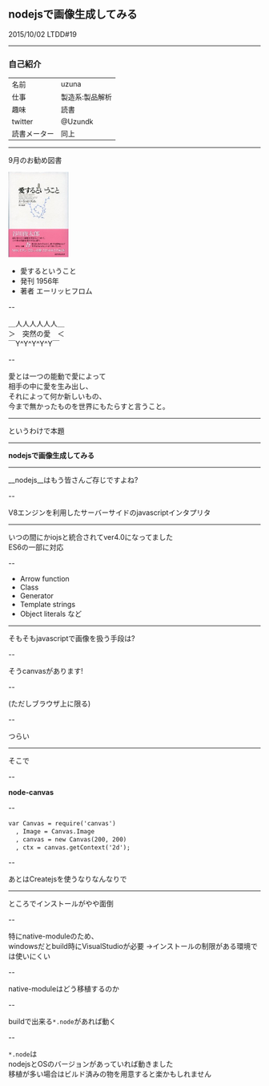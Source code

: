 ## nodejsで画像生成してみる
2015/10/02 LTDD#19

---

### 自己紹介

|||
|:---|:---|
|名前|uzuna|
|仕事|製造系:製品解析|
|趣味|読書|
|twitter|@Uzundk|
|読書メーター|同上|

---

9月のお勧め図書

<img class="img" src="image/201510_book.jpg" width="120px">

* 愛するということ
* 発刊 1956年
* 著者 エーリッヒフロム

--

＿人人人人人人＿  
＞　突然の愛　＜  
￣Y^Y^Y^Y^Y￣  

--

愛とは一つの能動で愛によって  
相手の中に愛を生み出し、  
それによって何か新しいもの、  
今まで無かったものを世界にもたらすと言うこと。

---

というわけで本題

---

__nodejsで画像生成してみる__

---

__nodejs__はもう皆さんご存じですよね?

--

V8エンジンを利用したサーバーサイドのjavascriptインタプリタ

---

いつの間にかiojsと統合されてver4.0になってました  
ES6の一部に対応

--

* Arrow function
* Class
* Generator
* Template strings
* Object literals
など

---

そもそもjavascriptで画像を扱う手段は?

--

そうcanvasがあります!

--

(ただしブラウザ上に限る)

--

つらい

---

そこで

--

__node-canvas__

--

```
var Canvas = require('canvas')
  , Image = Canvas.Image
  , canvas = new Canvas(200, 200)
  , ctx = canvas.getContext('2d');
```

--

あとはCreatejsを使うなりなんなりで

---

ところでインストールがやや面倒  

--

特にnative-moduleのため、  
windowsだとbuild時にVisualStudioが必要
->インストールの制限がある環境では使いにくい

--

native-moduleはどう移植するのか

--

buildで出来る`*.node`があれば動く

--

`*.node`は  
nodejsとOSのバージョンがあっていれば動きました  
移植が多い場合はビルド済みの物を用意すると楽かもしれません
